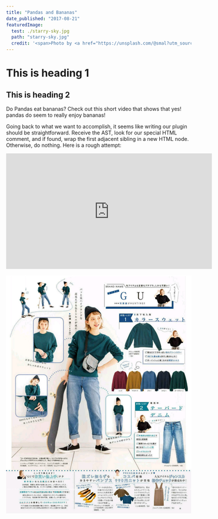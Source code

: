 ```yaml
---
title: "Pandas and Bananas"
date_published: "2017-08-21"
featuredImage:
  test: ./starry-sky.jpg
  path: "starry-sky.jpg"
  credit: '<span>Photo by <a href="https://unsplash.com/@smal?utm_source=unsplash&amp;utm_medium=referral&amp;utm_content=creditCopyText">Smaran Alva</a> on <a href="https://unsplash.com/?utm_source=unsplash&amp;utm_medium=referral&amp;utm_content=creditCopyText">Unsplash</a></span>'
---
```


# This is heading 1

## This is heading 2

Do Pandas eat bananas? Check out this short video that shows that yes! pandas do seem to really enjoy bananas!

Going back to what we want to accomplish, it seems like writing our plugin should be straightforward. Receive the AST, look for our special HTML comment, and if found, wrap the first adjacent sibling in a new HTML node. Otherwise, do nothing. Here is a rough attempt:

<iframe width="560" height="315" src="https://www.youtube.com/embed/4SZl1r2O_bY" frameborder="0" allowfullscreen></iframe>

![sweaters](./sweaters.jpg "cool weather sweaters")
